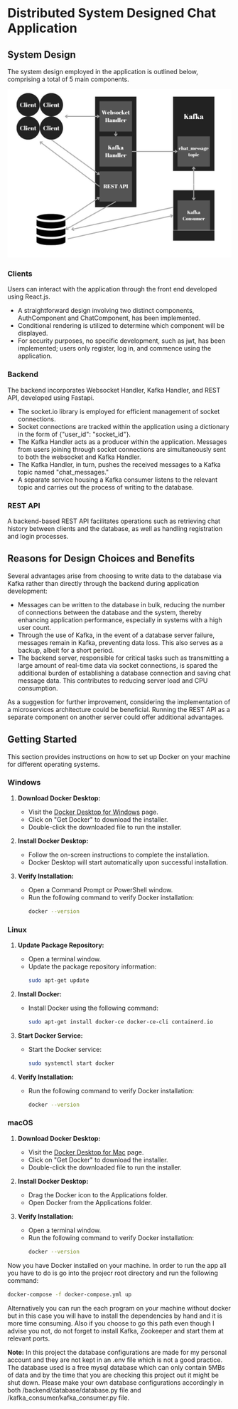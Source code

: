 # Distributed System Designed Chat Application

## System Design

The system design employed in the application is outlined below, comprising a total of 5 main components.

![System Design](https://github.com/Generalns/chat-application/blob/main/SystemDesign.jpg?raw=true)


### Clients
Users can interact with the application through the front end developed using React.js.
- A straightforward design involving two distinct components, AuthComponent and ChatComponent, has been implemented.
- Conditional rendering is utilized to determine which component will be displayed.
- For security purposes, no specific development, such as jwt, has been implemented; users only register, log in, and commence using the application.

### Backend
The backend incorporates Websocket Handler, Kafka Handler, and REST API, developed using Fastapi.
- The socket.io library is employed for efficient management of socket connections.
- Socket connections are tracked within the application using a dictionary in the form of {"user_id": "socket_id"}.
- The Kafka Handler acts as a producer within the application. Messages from users joining through socket connections are simultaneously sent to both the websocket and Kafka Handler.
- The Kafka Handler, in turn, pushes the received messages to a Kafka topic named "chat_messages."
- A separate service housing a Kafka consumer listens to the relevant topic and carries out the process of writing to the database.

### REST API
A backend-based REST API facilitates operations such as retrieving chat history between clients and the database, as well as handling registration and login processes.

## Reasons for Design Choices and Benefits

Several advantages arise from choosing to write data to the database via Kafka rather than directly through the backend during application development:

- Messages can be written to the database in bulk, reducing the number of connections between the database and the system, thereby enhancing application performance, especially in systems with a high user count.
- Through the use of Kafka, in the event of a database server failure, messages remain in Kafka, preventing data loss. This also serves as a backup, albeit for a short period.
- The backend server, responsible for critical tasks such as transmitting a large amount of real-time data via socket connections, is spared the additional burden of establishing a database connection and saving chat message data. This contributes to reducing server load and CPU consumption.

As a suggestion for further improvement, considering the implementation of a microservices architecture could be beneficial. Running the REST API as a separate component on another server could offer additional advantages.

## Getting Started

This section provides instructions on how to set up Docker on your machine for different operating systems.

### Windows

1. **Download Docker Desktop:**
   - Visit the [Docker Desktop for Windows](https://hub.docker.com/editions/community/docker-ce-desktop-windows) page.
   - Click on "Get Docker" to download the installer.
   - Double-click the downloaded file to run the installer.

2. **Install Docker Desktop:**
   - Follow the on-screen instructions to complete the installation.
   - Docker Desktop will start automatically upon successful installation.

3. **Verify Installation:**
   - Open a Command Prompt or PowerShell window.
   - Run the following command to verify Docker installation:
     ```sh
     docker --version
     ```

### Linux

1. **Update Package Repository:**
   - Open a terminal window.
   - Update the package repository information:
     ```sh
     sudo apt-get update
     ```

2. **Install Docker:**
   - Install Docker using the following command:
     ```sh
     sudo apt-get install docker-ce docker-ce-cli containerd.io
     ```

3. **Start Docker Service:**
   - Start the Docker service:
     ```sh
     sudo systemctl start docker
     ```

4. **Verify Installation:**
   - Run the following command to verify Docker installation:
     ```sh
     docker --version
     ```

### macOS

1. **Download Docker Desktop:**
   - Visit the [Docker Desktop for Mac](https://hub.docker.com/editions/community/docker-ce-desktop-mac) page.
   - Click on "Get Docker" to download the installer.
   - Double-click the downloaded file to run the installer.

2. **Install Docker Desktop:**
   - Drag the Docker icon to the Applications folder.
   - Open Docker from the Applications folder.

3. **Verify Installation:**
   - Open a terminal window.
   - Run the following command to verify Docker installation:
     ```sh
     docker --version
     ```

Now you have Docker installed on your machine. In order to run the app all you have to do is go into the projecr root directory and run the following command:
```sh
docker-compose -f docker-compose.yml up 
```

Alternatively you can run the each program on your machine without docker but in this case you will have to install the dependencies by hand and it is more time consuming. Also if you choose to go this path even though I advise you not, do not forget to install Kafka, Zookeeper and start them at relevant ports.

**Note:** In this project the database configurations are made for my personal account and they are not kept in an .env file which is not a good practice. The database used is a free mysql database which can only contain 5MBs of data and by the time that you are checking this project out it might be shut down. Please make your own database configurations accordingly in both /backend/database/database.py file and /kafka_consumer/kafka_consumer.py file.


